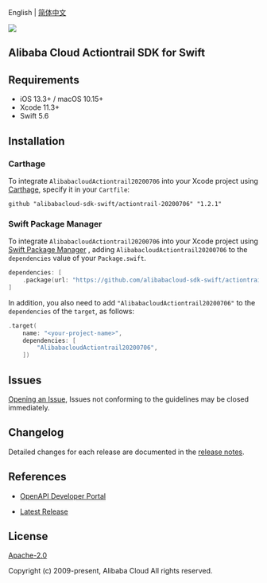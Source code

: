 English | [简体中文](README-CN.md)

![](https://aliyunsdk-pages.alicdn.com/icons/AlibabaCloud.svg)

## Alibaba Cloud Actiontrail SDK for Swift

## Requirements

- iOS 13.3+ / macOS 10.15+
- Xcode 11.3+
- Swift 5.6

## Installation

### Carthage

To integrate `AlibabacloudActiontrail20200706` into your Xcode project using [Carthage](https://github.com/Carthage/Carthage), specify it in your `Cartfile`:

```ogdl
github "alibabacloud-sdk-swift/actiontrail-20200706" "1.2.1"
```

### Swift Package Manager

To integrate `AlibabacloudActiontrail20200706` into your Xcode project using [Swift Package Manager](https://swift.org/package-manager/) , adding `AlibabacloudActiontrail20200706` to the `dependencies` value of your `Package.swift`.

```swift
dependencies: [
    .package(url: "https://github.com/alibabacloud-sdk-swift/actiontrail-20200706.git", from: "1.2.1")
]
```

In addition, you also need to add `"AlibabacloudActiontrail20200706"` to the `dependencies` of the `target`, as follows:

```swift
.target(
    name: "<your-project-name>",
    dependencies: [
        "AlibabacloudActiontrail20200706",
    ])
```

## Issues

[Opening an Issue](https://github.com/alibabacloud-sdk-swift/actiontrail-20200706/issues/new), Issues not conforming to the guidelines may be closed immediately.

## Changelog

Detailed changes for each release are documented in the [release notes](./ChangeLog.txt).

## References

* [OpenAPI Developer Portal](https://next.api.alibabacloud.com/home)
- [Latest Release](https://github.com/alibabacloud-sdk-swift/actiontrail-20200706)

## License

[Apache-2.0](http://www.apache.org/licenses/LICENSE-2.0)

Copyright (c) 2009-present, Alibaba Cloud All rights reserved.
